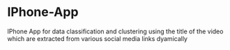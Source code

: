 # IPhone-App
IPhone App for data classification and clustering using the title of the video which are extracted from various social media links dyamically
